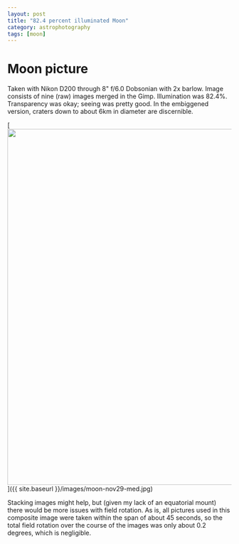 ```yaml
---
layout: post
title: "82.4 percent illuminated Moon"
category: astrophotography
tags: [moon]
---
```


# Moon picture

Taken with Nikon D200 through 8" f/6.0 Dobsonian with 2x barlow. Image
consists of nine (raw) images merged in the Gimp. Illumination was
82.4%. Transparency was okay; seeing was pretty good. In the
embiggened version, craters down to about 6km in diameter are
discernible.

[<img src="{{ site.baseurl }}/images/moon-nov29-med.jpg" width="800">]({{ site.baseurl }}/images/moon-nov29-med.jpg)

Stacking images might help, but (given my lack of an equatorial mount)
there would be more issues with field rotation. As is, all pictures
used in this composite image were taken within the span of about 45
seconds, so the total field rotation over the course of the images was
only about 0.2 degrees, which is negligible.
